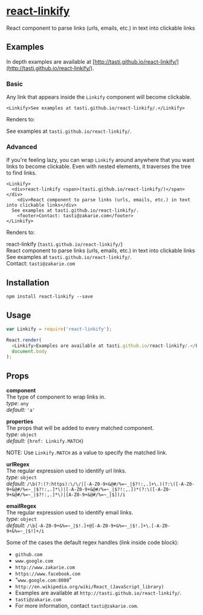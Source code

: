 # [react-linkify](http://tasti.github.io/react-linkify/)
React component to parse links (urls, emails, etc.) in text into clickable links

## Examples

In depth examples are available at [http://tasti.github.io/react-linkify/](http://tasti.github.io/react-linkify/).

### Basic

Any link that appears inside the `Linkify` component will become clickable.

```
<Linkify>See examples at tasti.github.io/react-linkify/.</Linkify>
```

Renders to:

See examples at `tasti.github.io/react-linkify/`.

### Advanced

If you're feeling lazy, you can wrap `Linkify` around anywhere that you want links to become clickable. Even with nested elements, it traverses the tree to find links.

```
<Linkify>
  <div>react-linkify <span>(tasti.github.io/react-linkify/)</span></div>
    <div>React component to parse links (urls, emails, etc.) in text into clickable links</div>
  See examples at tasti.github.io/react-linkify/.
    <footer>Contact: tasti@zakarie.com</footer>
</Linkify>
```

Renders to:

react-linkify (`tasti.github.io/react-linkify/`)  
React component to parse links (urls, emails, etc.) in text into clickable links  
See examples at `tasti.github.io/react-linkify/`.  
Contact: `tasti@zakarie.com`


## Installation

```
npm install react-linkify --save
```

## Usage

```js
var Linkify = require('react-linkify');

React.render(
  <Linkify>Examples are available at tasti.github.io/react-linkify/.</Linkify>,
  document.body
);
```

## Props

**component**  
The type of component to wrap links in.  
_type:_ `any`  
_default:_ `'a'`  

**properties**  
The props that will be added to every matched component.  
_type:_ `object`  
_default:_ `{href: Linkify.MATCH}`

NOTE: Use `Linkify.MATCH` as a value to specify the matched link.

**urlRegex**  
The regular expression used to identify url links.  
_type:_ `object`  
_default:_ `/\b(?:(?:https):\/\/|[-A-Z0-9+&@#/%=~_|$?!:,.]+\.)(?:\([-A-Z0-9+&@#/%=~_|$?!:,.]*\)|[-A-Z0-9+&@#/%=~_|$?!:,.])*(?:\([-A-Z0-9+&@#/%=~_|$?!:,.]*\)|[A-Z0-9+&@#/%=~_|$])/i`

**emailRegex**  
The regular expression used to identify email links.  
_type:_ `object`  
_default:_ `/\b[-A-Z0-9+&%=~_|$!.]+@[-A-Z0-9+&%=~_|$!.]+\.[-A-Z0-9+&%=~_|$!]+/i`

Some of the cases the default regex handles (link inside code block):
- `github.com`
- `www.google.com`
- `http://www.zakarie.com`
- `https://www.facebook.com`
- "`www.google.com:8080`"
- `http://en.wikipedia.org/wiki/React_(JavaScript_library)`
- Examples are available at `http://tasti.github.io/react-linkify/`.
- `tasti@zakarie.com`
- For more information, contact `tasti@zakarie.com`.
